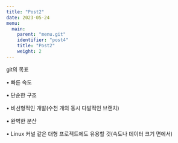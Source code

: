 ```yaml
---
title: "Post2"
date: 2023-05-24
menu:
  main:
    parent: "menu.git" 
    identifier: "post4"
    title: "Post2"
    weight: 2      
---
```


git의 목표

• 빠른 속도

• 단순한 구조

• 비선형적인 개발(수천 개의 동시 다발적인 브랜치)

• 완벽한 분산

• Linux 커널 같은 대형 프로젝트에도 유용할 것(속도나 데이터 크기 면에서)
